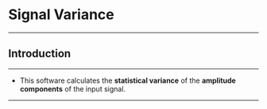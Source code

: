 # Signal Variance
---
## Introduction
---
* This software calculates the __statistical variance__ of the __amplitude components__ of the input signal.
---
